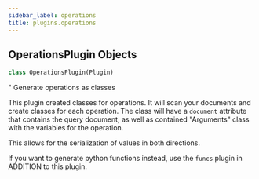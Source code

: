 ```yaml
---
sidebar_label: operations
title: plugins.operations
---
```


## OperationsPlugin Objects

```python
class OperationsPlugin(Plugin)
```

&quot; Generate operations as classes

This plugin created classes for operations. It will scan your documents and create classes for each operation.
The class will have a `document` attribute that contains the query document, as well as contained &quot;Arguments&quot; class
with the variables for the operation.

This allows for the serialization of values in both directions.

If you want to generate python functions instead, use the `funcs` plugin in ADDITION to this plugin.

